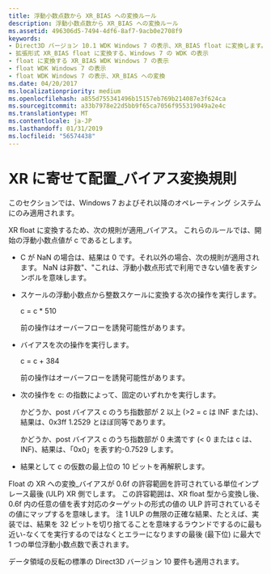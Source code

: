 ```yaml
---
title: 浮動小数点数から XR_BIAS への変換ルール
description: 浮動小数点数から XR_BIAS への変換ルール
ms.assetid: 496306d5-7494-4df6-8af7-9acb0e2708f9
keywords:
- Direct3D バージョン 10.1 WDK Windows 7 の表示、XR_BIAS float に変換します。
- 拡張形式 XR_BIAS float に変換する、Windows 7 の WDK の表示
- float に変換する XR_BIAS WDK Windows 7 の表示
- float WDK Windows 7 の表示
- float WDK Windows 7 の表示、XR_BIAS への変換
ms.date: 04/20/2017
ms.localizationpriority: medium
ms.openlocfilehash: a855d755341496b15157eb769b214087e3f624ca
ms.sourcegitcommit: a33b7978e22d5bb9f65ca7056f955319049a2e4c
ms.translationtype: MT
ms.contentlocale: ja-JP
ms.lasthandoff: 01/31/2019
ms.locfileid: "56574438"
---
```

# <a name="float-to-xrbias-conversion-rules"></a>XR に寄せて配置\_バイアス変換規則


このセクションでは、Windows 7 およびそれ以降のオペレーティング システムにのみ適用されます。

XR float に変換するため、次の規則が適用\_バイアス。 これらのルールでは、開始の浮動小数点値が c であるとします。

-   C が NaN の場合は、結果は 0 です。それ以外の場合、次の規則が適用されます。 NaN は非数"、"これは、浮動小数点形式で利用できない値を表すシンボルを意味します。

-   スケールの浮動小数点から整数スケールに変換する次の操作を実行します。

    c = c \* 510

    前の操作はオーバーフローを誘発可能性があります。

-   バイアスを次の操作を実行します。

    c = c + 384

    前の操作はオーバーフローを誘発可能性があります。

-   次の操作を c: の指数によって、固定のいずれかを実行します。

    かどうか、post バイアス c のうち指数部が 2 以上 (&gt;2 = c は INF または)、結果は、0x3ff 1.2529 とほぼ同等であります。

    かどうか、post バイアス c のうち指数部が 0 未満です (&lt; 0 または c は、INF)、結果は、「0x0」を表す約-0.7529 します。

-   結果として c の仮数の最上位の 10 ビットを再解釈します。

Float の XR への変換\_バイアスが 0.6f の許容範囲を許可されている単位インプレース最後 (ULP) XR 側でします。 この許容範囲は、XR float 型から変換し後、0.6f 内の任意の値を表す対応のターゲットの形式の値の ULP 許可されているその値にマップするを意味します。 注 1 ULP の無限の正確な結果、たとえば、実装では、結果を 32 ビットを切り捨てることを意味するラウンドでするのに最も近い-なくてを実行するのではなくとエラーになりますの最後 (最下位) に最大で 1 つの単位浮動小数点数で表されます。

データ領域の反転の標準の Direct3D バージョン 10 要件も適用されます。

 

 






